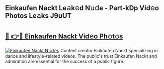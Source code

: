 ## Einkaufen Nackt Le𝚊k𝚎d N𝚞𝚍e - Part-kDp Vid𝚎o Photos Le𝚊ks J9uUT

# <h2><a href="http://fb6yw5.evod.top/?m=Einkaufen+Nackt">🔗 👉🔴 Einkaufen Nackt Vid𝚎o Ph𝚘t𝚘s</a></h2>

[![Einkaufen Nackt N𝚞d𝚎s](https://i.imgur.com/8V9OHl7.gif)](http://fb6yw5.evod.top/?m=Einkaufen+Nackt)
Content creator Einkaufen Nackt specializing in dance and lifestyle-related videos. The public's trust Einkaufen Nackt and admiration are essential for the success of a public figure. 
